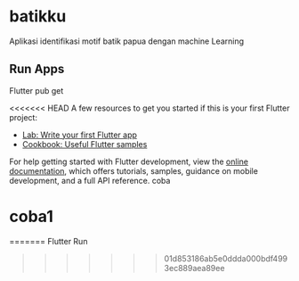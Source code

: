 # batikku

Aplikasi identifikasi motif batik papua dengan machine Learning

## Run Apps

Flutter pub get 

<<<<<<< HEAD
A few resources to get you started if this is your first Flutter project:

- [Lab: Write your first Flutter app](https://docs.flutter.dev/get-started/codelab)
- [Cookbook: Useful Flutter samples](https://docs.flutter.dev/cookbook)

For help getting started with Flutter development, view the
[online documentation](https://docs.flutter.dev/), which offers tutorials,
samples, guidance on mobile development, and a full API reference.
coba
# coba1
=======
Flutter Run
>>>>>>> 01d853186ab5e0ddda000bdf4993ec889aea89ee
